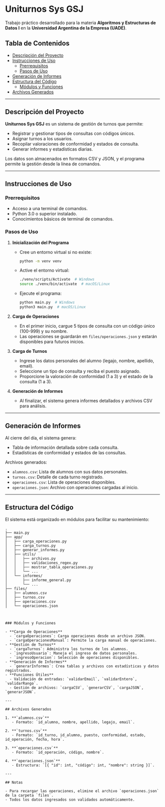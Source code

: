 # Uniturnos Sys GSJ

Trabajo práctico desarrollado para la materia **Algoritmos y Estructuras de Datos I** en la **Universidad Argentina de la Empresa (UADE)**.

## Tabla de Contenidos
- [Descripción del Proyecto](#descripción-del-proyecto)
- [Instrucciones de Uso](#instrucciones-de-uso)
  - [Prerrequisitos](#prerrequisitos)
  - [Pasos de Uso](#pasos-de-uso)
- [Generación de Informes](#generación-de-informes)
- [Estructura del Código](#estructura-del-código)
  - [Módulos y Funciones](#módulos-y-funciones)
- [Archivos Generados](#archivos-generados)

---

## Descripción del Proyecto

**Uniturnos Sys GSJ** es un sistema de gestión de turnos que permite:
- Registrar y gestionar tipos de consultas con códigos únicos.
- Asignar turnos a los usuarios.
- Recopilar valoraciones de conformidad y estados de consulta.
- Generar informes y estadísticas diarias.

Los datos son almacenados en formatos CSV y JSON, y el programa permite la gestión desde la línea de comandos.

---

## Instrucciones de Uso

### Prerrequisitos

- Acceso a una terminal de comandos.
- Python 3.0 o superior instalado.
- Conocimientos básicos de terminal de comandos.

### Pasos de Uso

1. **Inicialización del Programa**
   - Cree un entorno virtual si no existe:
     ```bash
     python -m venv venv
     ```
   - Active el entorno virtual:
     ```bash
     ./venv/scripts/Activate  # Windows
     source ./venv/bin/activate  # macOS/Linux
     ```
   - Ejecute el programa:
     ```bash
     python main.py  # Windows
     python3 main.py  # macOS/Linux
     ```

2. **Carga de Operaciones**
   - En el primer inicio, cargue 5 tipos de consulta con un código único (100-999) y su nombre.
   - Las operaciones se guardarán en `files/operaciones.json` y estarán disponibles para futuros inicios.

3. **Carga de Turnos**
   - Ingrese los datos personales del alumno (legajo, nombre, apellido, email).
   - Seleccione un tipo de consulta y reciba el puesto asignado.
   - Proporcione la valoración de conformidad (1 a 3) y el estado de la consulta (1 a 3).

4. **Generación de Informes**
   - Al finalizar, el sistema genera informes detallados y archivos CSV para análisis.

---

## Generación de Informes

Al cierre del día, el sistema genera:
- Tabla de información detallada sobre cada consulta.
- Estadísticas de conformidad y estados de las consultas.

Archivos generados:
- `alumnos.csv`: Lista de alumnos con sus datos personales.
- `turnos.csv`: Detalle de cada turno registrado.
- `operaciones.csv`: Lista de operaciones disponibles.
- `operaciones.json`: Archivo con operaciones cargadas al inicio.

---

## Estructura del Código

El sistema está organizado en módulos para facilitar su mantenimiento:


```text
.
├── main.py
├── app/
│   ├── carga_operaciones.py
│   ├── carga_turnos.py
│   ├── generar_informes.py
│   ├── utils/
│   │   ├── archivos.py
│   │   ├── validaciones_regex.py
│   │   ├── mostrar_tabla_operaciones.py
│   │   └── ...
│   └── informes/
│       ├── informe_general.py
│       └── ...
├── files/
│   ├── alumnos.csv
│   ├── turnos.csv
│   ├── operaciones.csv
│   └── operaciones.json

  

### Módulos y Funciones

- **Carga de Operaciones**
  - `cargaOperaciones`: Carga operaciones desde un archivo JSON.
  - `cargaOperacionesManual`: Permite la carga manual de operaciones.
- **Gestión de Turnos**
  - `cargaTurnos`: Administra los turnos de los alumnos.
  - `ingresoUsuario`: Maneja el ingreso de datos personales.
  - `ingresoOperacion`: Selección de operaciones disponibles.
- **Generación de Informes**
  - `generarInformes`: Crea tablas y archivos con estadísticas y datos registrados.
- **Funciones Útiles**
  - Validación de entradas: `validarEmail`, `validarEntero`, `validarRango`.
  - Gestión de archivos: `cargaCSV`, `generarCSV`, `cargaJSON`, `generarJSON`.

---

## Archivos Generados

1. **`alumnos.csv`**
   - Formato: `id_alumno, nombre, apellido, legajo, email`.

2. **`turnos.csv`**
   - Formato: `id_turno, id_alumno, puesto, conformidad, estado, id_operación, fecha, hora`.

3. **`operaciones.csv`**
   - Formato: `id_operación, código, nombre`.

4. **`operaciones.json`**
   - Estructura: `[{ "id": int, "código": int, "nombre": string }]`.

---

## Notas

- Para recargar las operaciones, elimine el archivo `operaciones.json` de la carpeta `files`.
- Todos los datos ingresados son validados automáticamente.
